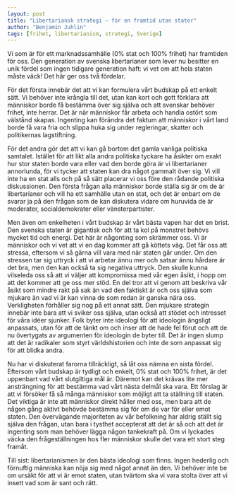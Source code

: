 ```yaml
---
layout: post
title: "Libertariansk strategi – för en framtid utan stater"
author: "Benjamin Juhlin"
tags: [frihet, libertarianism, strategi, Sverige]
---
```


Vi som är för ett marknadssamhälle (0% stat och 100% frihet) har framtiden för oss. Den generation av svenska libertarianer som lever nu besitter en unik fördel som ingen tidigare generation haft: vi vet om att hela staten måste väck! Det här ger oss två fördelar.


För det första innebär det att vi kan formulera vårt budskap på ett enkelt sätt. Vi behöver inte krångla till det, utan kan kort och gott förklara att människor borde få bestämma över sig själva och att svenskar behöver frihet, inte herrar. Det är när människor får arbeta och handla ostört som välstånd skapas. Ingenting kan förändra det faktum att människor i vårt land borde få vara fria och slippa huka sig under regleringar, skatter och politikernas lagstiftning.

För det andra gör det att vi kan gå bortom det gamla vanliga politiska samtalet. Istället för att likt alla andra politiska tyckare ha åsikter om exakt hur stor staten borde vara eller vad den borde göra är vi libertarianer annorlunda, för vi tycker att staten kan dra något gammalt över sig. Vi vill inte ha en stat alls och på så sätt placerar vi oss före den rådande politiska diskussionen. Den första frågan alla människor borde ställa sig är om de är libertarianer och vill ha ett samhälle utan en stat, och det är enbart om de svarar ja på den frågan som de kan diskutera vidare om huruvida de är moderater, socialdemokrater eller vänsterpartister.

Men även om enkelheten i vårt budskap är vårt bästa vapen har det en brist. Den svenska staten är gigantisk och för att ta kol på monstret behövs mycket tid och energi. Det här är någonting som skrämmer oss. Vi är människor och vi vet att vi en dag kommer att gå köttets väg. Det får oss att stressa, eftersom vi så gärna vill vara med när staten går under. Om den stressen tar sig uttryck i att vi arbetar ännu mer och satsar ännu hårdare är det bra, men den kan också ta sig negativa uttryck. Den skulle kunna vilseleda oss så att vi väljer att kompromissa med vår egen åsikt, i hopp om att det kommer att ge oss mer stöd. En del tror att vi genom att beskriva vår åsikt som mindre rakt på sak än vad den faktiskt är och oss själva som mjukare än vad vi är kan vinna de som redan är ganska nära oss. Verkligheten förhåller sig nog på ett annat sätt. Den mjukare strategin innebär inte bara att vi sviker oss själva, utan också att stödet och intresset för våra idéer sjunker. Folk byter inte ideologi för att ideologin ängsligt anpassats, utan för att de tänkt om och inser att de hade fel förut och att de nu övertygats av argumenten för ideologin de byter till. Det är ingen slump att det är radikaler som styrt världshistorien och inte de som anpassat sig för att blidka andra.

Nu har vi diskuterat farorna tillräckligt, så låt oss nämna en sista fördel. Eftersom vårt budskap är tydligt och enkelt, 0% stat och 100% frihet, är det uppenbart vad vårt slutgiltiga mål är. Däremot kan det krävas lite mer ansträngning för att bestämma vad vårt nästa delmål ska vara. Ett förslag är att vi försöker få så många människor som möjligt att ta ställning till staten. Det viktiga är inte att människor direkt håller med oss, men bara att de någon gång aktivt behövde bestämma sig för om de var för eller emot staten. Den övervägande majoriteten av vår befolkning har aldrig ställt sig själva den frågan, utan bara i tysthet accepterat att det är så och att det är ingenting som man behöver lägga någon tankekraft på. Om vi lyckades väcka den frågeställningen hos fler människor skulle det vara ett stort steg framåt.

Till sist: libertarianismen är den bästa ideologi som finns. Ingen hederlig och förnuftig människa kan nöja sig med något annat än den. Vi behöver inte be om ursäkt för att vi är emot staten, utan tvärtom ska vi vara stolta över att vi insett vad som är sant och rätt.